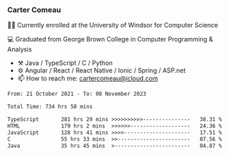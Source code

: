 ### Carter Comeau

🙋‍♂️ Currently enrolled at the University of Windsor for Computer Science

💻 Graduated from George Brown College in Computer Programming & Analysis

- ⚒️ Java / TypeScript / C / Python
- ⚙️ Angular / React / React Native / Ionic / Spring / ASP.net
- 📫 How to reach me: cartercomeau@icloud.com

<!--START_SECTION:waka-->

```txt
From: 21 October 2021 - To: 08 November 2023

Total Time: 734 hrs 50 mins

TypeScript       281 hrs 29 mins >>>>>>>>>>---------------   38.31 %
HTML             179 hrs 2 mins  >>>>>>-------------------   24.36 %
JavaScript       128 hrs 41 mins >>>>---------------------   17.51 %
C                55 hrs 33 mins  >>-----------------------   07.56 %
Java             35 hrs 45 mins  >------------------------   04.87 %
```

<!--END_SECTION:waka-->
